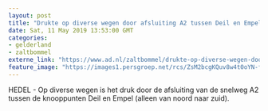 ```yaml
---
layout: post
title: "Drukte op diverse wegen door afsluiting A2 tussen Deil en Empel"
date: Sat, 11 May 2019 13:53:00 GMT
categories: 
- gelderland 
- zaltbommel 
externe_link: "https://www.ad.nl/zaltbommel/drukte-op-diverse-wegen-door-afsluiting-a2-tussen-deil-en-empel~a7aaadcc/"
feature_image: "https://images1.persgroep.net/rcs/ZsM2bcgKQuv8w4t0oYN-fRjujz8/diocontent/147316685/_fitwidth/400/?appId=21791a8992982cd8da851550a453bd7f&quality=0.7"
---
```


HEDEL - Op diverse wegen is het druk door de afsluiting van de snelweg A2 tussen de knooppunten Deil en Empel (alleen van noord naar zuid).
